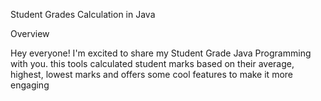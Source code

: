 Student Grades Calculation in Java

  Overview
      
  Hey everyone! I'm excited to share my Student Grade Java Programming with you. this tools calculated student marks based on their average, highest, lowest marks and offers some cool features to make it more engaging

          
